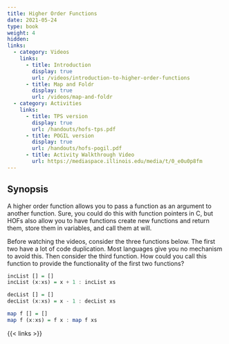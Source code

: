 ```yaml
---
title: Higher Order Functions
date: 2021-05-24
type: book
weight: 4
hidden:
links:
  - category: Videos
    links:
      - title: Introduction
        display: true
        url: /videos/introduction-to-higher-order-functions
      - title: Map and Foldr
        display: true
        url: /videos/map-and-foldr
  - category: Activities
    links:
      - title: TPS version
        display: true
        url: /handouts/hofs-tps.pdf
      - title: POGIL version
        display: true
        url: /handouts/hofs-pogil.pdf
      - title: Activity Walkthrough Video
        url: https://mediaspace.illinois.edu/media/t/0_e0u0p8fm
---
```


## Synopsis

A higher order function allows you to pass a function as an
argument to another function.  Sure, you could do this with
function pointers in C, but HOFs also allow you to have functions
create new functions and return them, store them in variables, and
call them at will.

Before watching the videos, consider the three functions below.
The first two have a lot of code duplication.  Most languages give
you no mechanism to avoid this.  Then consider the third function.
How could you call this function to provide the functionality of the
first two functions?

```haskell
incList [] = []
incList (x:xs) = x + 1 : incList xs

decList [] = []
decList (x:xs) = x - 1 : decList xs

map f [] = []
map f (x:xs) = f x : map f xs
```

{{< links >}}

